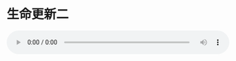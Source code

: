 # 生命更新二

<audio style="width: 100%;" preload="false" controls controlslist="nodownload"><source src="//file.simai.life/audio/mp3/old/18896.mp3" type="audio/mpeg">Your browser does not support the audio element.</audio>



